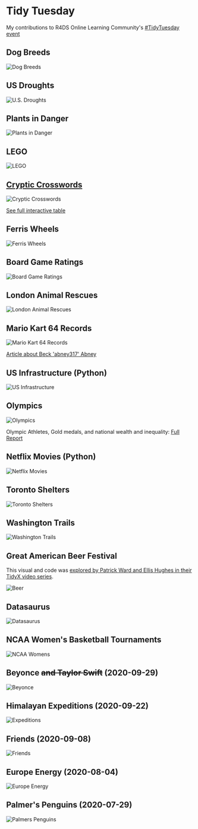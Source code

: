 # Tidy Tuesday

My contributions to R4DS Online Learning Community's [#TidyTuesday event](https://github.com/rfordatascience/tidytuesday)

## Dog Breeds

![Dog Breeds](https://github.com/bamattre/tidytuesday/blob/master/images/tidytuesday_dog_breeds.png)

## US Droughts

![U.S. Droughts](https://github.com/bamattre/tidytuesday/blob/master/images/us_droughts_rb.gif)

## Plants in Danger

![Plants in Danger](https://github.com/bamattre/tidytuesday/blob/master/images/2020-08-18_plants_in_danger_final_rb.jpg)

## LEGO

![LEGO](https://github.com/bamattre/tidytuesday/blob/master/images/2022-09-06%20lego.png)

## [Cryptic Crosswords](https://bamattre.github.io/crossword/)

![Cryptic Crosswords](https://github.com/bamattre/tidytuesday/blob/master/images/crossword_thumb.jpg)

[See full interactive table](https://bamattre.github.io/crossword/)

## Ferris Wheels

![Ferris Wheels](https://github.com/bamattre/tidytuesday/blob/master/images/tidytuesday_2022-08-09_ferris_wheels.png)

## Board Game Ratings

![Board Game Ratings](https://github.com/bamattre/tidytuesday/blob/master/images/2022-01-25%20board%20games.png)

## London Animal Rescues

![London Animal Rescues](https://github.com/bamattre/tidytuesday/blob/master/images/2020-06-29_animal_rescue_london.png)

## Mario Kart 64 Records

![Mario Kart 64 Records](https://github.com/bamattre/tidytuesday/blob/master/images/2021-05-25%20mario%20kart%2064.png)

[Article about Beck 'abney317' Abney](https://kotaku.com/mario-kart-64-speedrunner-sets-new-world-record-by-repe-1846254228)

## US Infrastructure (Python)

![US Infrastructure](https://github.com/bamattre/tidytuesday/blob/master/images/2021-08-13_infrastructure.png)

## Olympics

![Olympics](https://github.com/bamattre/tidytuesday/blob/master/images/tidytuesday_2021-07-27_olympics_athletes_wealth.png)

Olympic Athletes, Gold medals, and national wealth and inequality: [Full Report](https://htmlpreview.github.io/?https://github.com/bamattre/tidytuesday/blob/master/tidytuesday_2021-07-27_olympics.html)

## Netflix Movies (Python)

![Netflix Movies](https://github.com/bamattre/tidytuesday/blob/master/images/2021-04-20%20netflix%20movies.png)

## Toronto Shelters

![Toronto Shelters](https://github.com/bamattre/tidytuesday/blob/master/images/2020-12-01%20toronto%20shelters.png)

## Washington Trails

![Washington Trails](https://github.com/bamattre/tidytuesday/blob/master/images/2020-11-24%20washington%20trails.png)

## Great American Beer Festival

This visual and code was [explored by Patrick Ward and Ellis Hughes in their TidyX video series](https://www.youtube.com/watch?v=j0gj438orbs).

![Beer](https://github.com/bamattre/tidytuesday/blob/master/images/2020-10-20%20beer.png)

## Datasaurus

![Datasaurus](https://github.com/bamattre/tidytuesday/blob/master/images/2020-10-13%20datasaurus.gif)

## NCAA Women's Basketball Tournaments

![NCAA Womens](https://github.com/bamattre/tidytuesday/blob/master/images/2020-10-06%20ncaa%20womens%20basketball.png)

## Beyonce ~~and Taylor Swift~~ (2020-09-29)

![Beyonce](https://github.com/bamattre/tidytuesday/blob/master/images/2020-09-29%20beyonce.png)

## Himalayan Expeditions (2020-09-22)

![Expeditions](https://github.com/bamattre/tidytuesday/blob/master/images/2020-09-22_himalayan_exp_v2.png)

## Friends (2020-09-08)

![Friends](https://github.com/bamattre/tidytuesday/blob/master/images/2020-09-08%20Friends.png)

## Europe Energy (2020-08-04)

![Europe Energy](https://github.com/bamattre/tidytuesday/blob/master/images/2020-08-04%20European%20Energy%20Production.gif)

## Palmer's Penguins (2020-07-29)

![Palmers Penguins](https://github.com/bamattre/tidytuesday/blob/master/images/2020-07-29_palmer_penguins.png)

